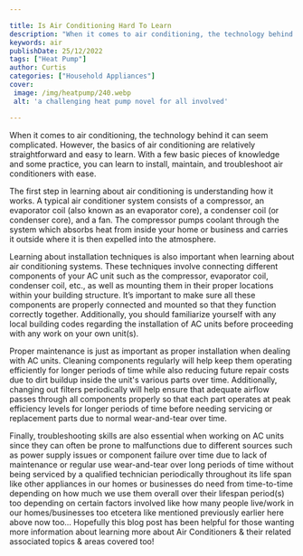 ```yaml
---

title: Is Air Conditioning Hard To Learn
description: "When it comes to air conditioning, the technology behind it can seem complicated. However, the basics of air conditioning are rela...scroll on and keep learning"
keywords: air
publishDate: 25/12/2022
tags: ["Heat Pump"]
author: Curtis
categories: ["Household Appliances"]
cover: 
 image: /img/heatpump/240.webp
 alt: 'a challenging heat pump novel for all involved'

---
```


When it comes to air conditioning, the technology behind it can seem complicated. However, the basics of air conditioning are relatively straightforward and easy to learn. With a few basic pieces of knowledge and some practice, you can learn to install, maintain, and troubleshoot air conditioners with ease. 

The first step in learning about air conditioning is understanding how it works. A typical air conditioner system consists of a compressor, an evaporator coil (also known as an evaporator core), a condenser coil (or condenser core), and a fan. The compressor pumps coolant through the system which absorbs heat from inside your home or business and carries it outside where it is then expelled into the atmosphere. 

Learning about installation techniques is also important when learning about air conditioning systems. These techniques involve connecting different components of your AC unit such as the compressor, evaporator coil, condenser coil, etc., as well as mounting them in their proper locations within your building structure. It’s important to make sure all these components are properly connected and mounted so that they function correctly together. Additionally, you should familiarize yourself with any local building codes regarding the installation of AC units before proceeding with any work on your own unit(s). 

Proper maintenance is just as important as proper installation when dealing with AC units. Cleaning components regularly will help keep them operating efficiently for longer periods of time while also reducing future repair costs due to dirt buildup inside the unit's various parts over time. Additionally, changing out filters periodically will help ensure that adequate airflow passes through all components properly so that each part operates at peak efficiency levels for longer periods of time before needing servicing or replacement parts due to normal wear-and-tear over time. 

Finally, troubleshooting skills are also essential when working on AC units since they can often be prone to malfunctions due to different sources such as power supply issues or component failure over time due to lack of maintenance or regular use wear-and-tear over long periods of time without being serviced by a qualified technician periodically throughout its life span like other appliances in our homes or businesses do need from time-to-time depending on how much we use them overall over their lifespan period(s) too depending on certain factors involved like how many people live/work in our homes/businesses too etcetera like mentioned previously earlier here above now too... Hopefully this blog post has been helpful for those wanting more information about learning more about Air Conditioners & their related associated topics & areas covered too!
